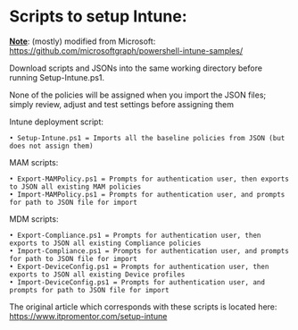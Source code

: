 <H1>Scripts to setup Intune:</H1>

<b><u>Note</u></b>: (mostly) modified from Microsoft: https://github.com/microsoftgraph/powershell-intune-samples/

Download scripts and JSONs into the same working directory before running Setup-Intune.ps1.

None of the policies will be assigned when you import the JSON files; simply review, adjust and test settings before assigning them

Intune deployment script:

	• Setup-Intune.ps1 = Imports all the baseline policies from JSON (but does not assign them)

MAM scripts:

	• Export-MAMPolicy.ps1 = Prompts for authentication user, then exports to JSON all existing MAM policies
	• Import-MAMPolicy.ps1 = Prompts for authentication user, and prompts for path to JSON file for import

MDM scripts:

	• Export-Compliance.ps1 = Prompts for authentication user, then exports to JSON all existing Compliance policies
	• Import-Compliance.ps1 = Prompts for authentication user, and prompts for path to JSON file for import
	• Export-DeviceConfig.ps1 = Prompts for authentication user, then exports to JSON all existing Device profiles
	• Import-DeviceConfig.ps1 = Prompts for authentication user, and prompts for path to JSON file for import

The original article which corresponds with these scripts is located here: https://www.itpromentor.com/setup-intune
